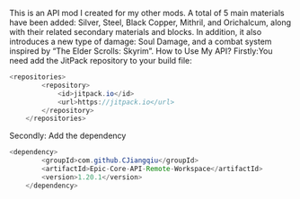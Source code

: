 This is an API mod I created for my other mods. A total of 5 main materials have been added: Silver, Steel, Black Copper, Mithril, and Orichalcum, along with their related secondary materials and blocks. In addition, it also introduces a new type of damage: Soul Damage, and a combat system inspired by “The Elder Scrolls: Skyrim”.
How to Use My API?
Firstly:You need add the JitPack repository to your build file:
```java
<repositories>
		<repository>
		    <id>jitpack.io</id>
		    <url>https://jitpack.io</url>
		</repository>
	</repositories>
```
Secondly: Add the dependency
```java
<dependency>
	    <groupId>com.github.CJiangqiu</groupId>
	    <artifactId>Epic-Core-API-Remote-Workspace</artifactId>
	    <version>1.20.1</version>
	</dependency>
 ```
